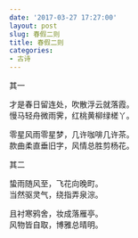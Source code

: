 ```yaml
---
date: '2017-03-27 17:27:00'
layout: post
slug: 春假二则
title: 春假二则
categories:
- 古诗
---
```

其一

才是春日留连处，吹散浮云就落霞。  
慢马轻舟微雨霁，红桃黄柳绿槎丫。

零星风雨零星梦，几许咖啡几许茶。  
款曲柔直垂旧字，风情总胜剪杨花。

其二

蛰雨随风至，飞花向晚町。  
当然驱灵气，绕指弄泉淙。

且衬寒鸦舍，妆成落雁亭。  
风物皆自取，博雅总晴明。
